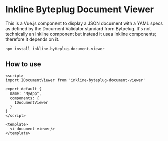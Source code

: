 # Inkline Byteplug Document Viewer

This is a Vue.js component to display a JSON document with a YAML specs as
defined by the Document Validator standard from Bytpelug. It's not technically
an Inkline component but instead it uses Inkline components; therefore it
depends on it.


```
npm install inkline-byteplug-document-viewer
```

## How to use

```vue
<script>
import IDocumentViewer from 'inkline-byteplug-document-viewer'

export default {
  name: "MyApp",
  components: {
    IDocumentViewer
  }
}
</script>

<template>
  <i-document-viewer/>
</template>
```
